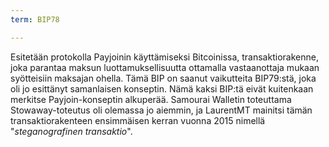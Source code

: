 ```yaml
---
term: BIP78

---
```

Esitetään protokolla Payjoinin käyttämiseksi Bitcoinissa, transaktiorakenne, joka parantaa maksun luottamuksellisuutta ottamalla vastaanottaja mukaan syötteisiin maksajan ohella. Tämä BIP on saanut vaikutteita BIP79:stä, joka oli jo esittänyt samanlaisen konseptin. Nämä kaksi BIP:tä eivät kuitenkaan merkitse Payjoin-konseptin alkuperää. Samourai Walletin toteuttama Stowaway-toteutus oli olemassa jo aiemmin, ja LaurentMT mainitsi tämän transaktiorakenteen ensimmäisen kerran vuonna 2015 nimellä "*steganografinen transaktio*".